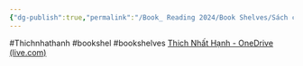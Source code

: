 ```yaml
---
{"dg-publish":true,"permalink":"/Book_ Reading 2024/Book Shelves/Sách của thầy Thích nhất hạnh/Danh sách sách thầy Thích nhất hạnh/","dgPassFrontmatter":true,"noteIcon":"2","created":"2024-01-19T05:28:00.697+07:00","updated":"2024-01-04T11:23:29.000+07:00"}
---
```


#Thichnhathanh #bookshel #bookshelves 
[Thich Nhất Hạnh - OneDrive (live.com)](https://onedrive.live.com/?id=5789757131C7DAFA%2173153&cid=5789757131C7DAFA)
